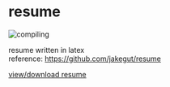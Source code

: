 # resume
![compiling](https://github.com/r3dacted42/resume/workflows/compile/badge.svg)  

resume written in latex  
reference: https://github.com/jakegut/resume  

[view/download resume](https://r3dacted42.github.io/resume/resume.pdf)  
